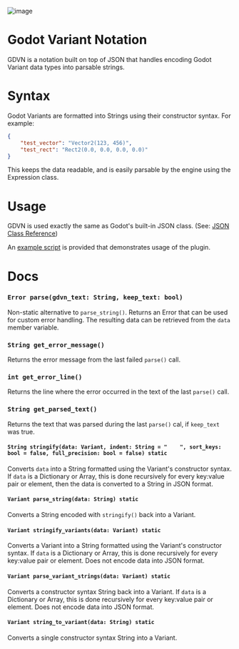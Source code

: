 ![image](https://github.com/NiceDuckGames/GDVN/assets/69459114/cd67821d-8b3a-409f-93ed-c3715a1e251d)


# Godot Variant Notation

GDVN is a notation built on top of JSON that handles encoding Godot Variant data types into parsable strings.

# Syntax

Godot Variants are formatted into Strings using their constructor syntax. For example:

```json
{
    "test_vector": "Vector2(123, 456)",
    "test_rect": "Rect2(0.0, 0.0, 0.0, 0.0)"
}
```

This keeps the data readable, and is easily parsable by the engine using the Expression class.

# Usage

GDVN is used exactly the same as Godot's built-in JSON class. (See: [JSON Class Reference](https://docs.godotengine.org/en/stable/classes/class_json.html))

An [example script](https://github.com/NiceDuckGames/GDVN/blob/main/gdvn/example.gd) is provided that demonstrates usage of the plugin.

# Docs

### `Error parse(gdvn_text: String, keep_text: bool)`
Non-static alternative to `parse_string()`. Returns an Error that can be used for custom error handling. The resulting data can be retrieved from the `data` member variable.

### `String get_error_message()`
Returns the error message from the last failed `parse()` call.

### `int get_error_line()`
Returns the line where the error occurred in the text of the last `parse()` call.

### `String get_parsed_text()`
Returns the text that was parsed during the last `parse()` cal, if `keep_text` was true.

#### `String stringify(data: Variant, indent: String = "    ", sort_keys: bool = false, full_precision: bool = false) static`
Converts `data` into a String formatted using the Variant's constructor syntax. If `data` is a Dictionary or Array, this is done recursively for every key:value pair or element, then the data is converted to a String in JSON format.

#### `Variant parse_string(data: String) static`
Converts a String encoded with `stringify()` back into a Variant.

#### `Variant stringify_variants(data: Variant) static`
Converts a Variant into a String formatted using the Variant's constructor syntax. If `data` is a Dictionary or Array, this is done recursively for every key:value pair or element. Does not encode data into JSON format.

#### `Variant parse_variant_strings(data: Variant) static`
Converts a constructor syntax String back into a Variant. If `data` is a Dictionary or Array, this is done recursively for every key:value pair or element. Does not encode data into JSON format.

#### `Variant string_to_variant(data: String) static`
Converts a single constructor syntax String into a Variant.
